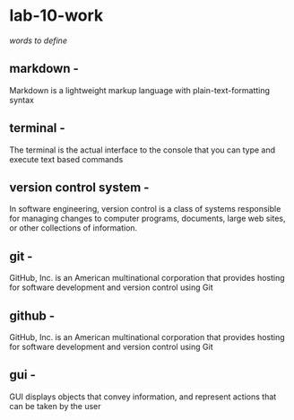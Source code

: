 # lab-10-work

*words to define*

## markdown - 
Markdown is a lightweight markup language with plain-text-formatting syntax

## terminal - 
The terminal is the actual interface to the console that you can type and execute text based commands

## version control system - 
In software engineering, version control is a class of systems responsible for managing changes to computer programs, documents, large web sites, or other collections of information.

## git - 
GitHub, Inc. is an American multinational corporation that provides hosting for software development and version control using Git

## github - 
GitHub, Inc. is an American multinational corporation that provides hosting for software development and version control using Git

## gui -  
GUI displays objects that convey information, and represent actions that can be taken by the user
